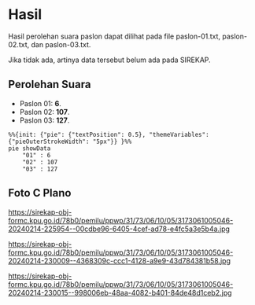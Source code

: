 # Hasil

Hasil perolehan suara paslon dapat dilihat pada file paslon-01.txt, paslon-02.txt, dan paslon-03.txt.

Jika tidak ada, artinya data tersebut belum ada pada SIREKAP.

## Perolehan Suara

 * Paslon 01: **6**.
 * Paslon 02: **107**.
 * Paslon 03: **127**.

```mermaid
%%{init: {"pie": {"textPosition": 0.5}, "themeVariables": {"pieOuterStrokeWidth": "5px"}} }%%
pie showData
    "01" : 6
    "02" : 107
    "03" : 127
```
## Foto C Plano

https://sirekap-obj-formc.kpu.go.id/78b0/pemilu/ppwp/31/73/06/10/05/3173061005046-20240214-225954--00cdbe96-6405-4cef-ad78-e4fc5a3e5b4a.jpg

https://sirekap-obj-formc.kpu.go.id/78b0/pemilu/ppwp/31/73/06/10/05/3173061005046-20240214-230009--4368309c-ccc1-4128-a9e9-43d784381b58.jpg

https://sirekap-obj-formc.kpu.go.id/78b0/pemilu/ppwp/31/73/06/10/05/3173061005046-20240214-230015--998006eb-48aa-4082-b401-84de48d1ceb2.jpg
